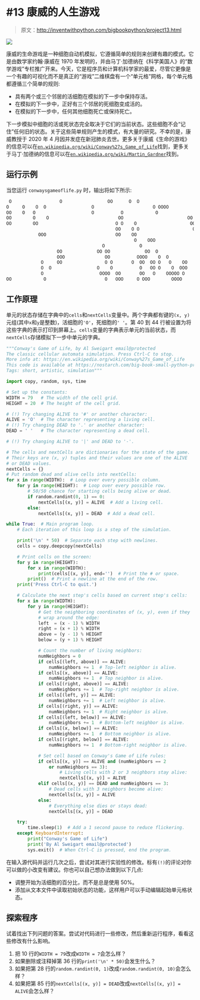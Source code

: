 # #13 康威的人生游戏

> 原文：<http://inventwithpython.com/bigbookpython/project13.html>

![](img/9d995d63aaead72cad01120081eb8f75.png)

康威的生命游戏是一种细胞自动机模拟，它遵循简单的规则来创建有趣的模式。它是由数学家约翰·康威在 1970 年发明的，并由马丁·加德纳在《科学美国人》的“数学游戏”专栏推广开来。今天，它是程序员和计算机科学家的最爱，尽管它更像是一个有趣的可视化而不是真正的“游戏”二维棋盘有一个“单元格”网格，每个单元格都遵循三个简单的规则:

*   具有两个或三个邻居的活细胞在模拟的下一步中保持存活。
*   在模拟的下一步中，正好有三个邻居的死细胞变成活的。
*   在模拟的下一步中，任何其他细胞死亡或保持死亡。

下一步模拟中细胞的活或死状态完全取决于它们的当前状态。这些细胞不会“记住”任何旧的状态。关于这些简单规则产生的模式，有大量的研究。不幸的是，康威教授于 2020 年 4 月因并发症在新冠肺炎去世。更多关于康威《生命的游戏》的信息可以在[`en.wikipedia.org/wiki/Conway%27s_Game_of_Life`](https://en.wikipedia.org/wiki/Conway%27s_Game_of_Life)找到，更多关于马丁·加德纳的信息可以在[`en.wikipedia.org/wiki/Martin_Gardner`](https://en.wikipedia.org/wiki/Martin_Gardner)找到。

## 运行示例

当您运行 `conwaysgameoflife.py` 时，输出将如下所示:

```py
 O                  O                 OO      O  O
O     O    O  O                 O                      O OOOO          O OO
OO    O   O                     O          O            O              O O
OO        O    O                          OO                        OO
OO        OO                             O O    O                    OO
                                         OO    O O                    O  OO
            OOO                          OO    OO                       O
                                                O    OOO
                                    O             O                     O O
                   OO             OO OO             OO  O
                   OOO               OO          OOOO    O  O
             O     OO                O O       O  OO  OO O   O    OO
             O  O                 O    O          O   OO O    O  OOO
             O                     OOOO  OO       OO   O    OOOOO O
OO            O                      O   OOO     O OOO        OOOO       O
```

## 工作原理

单元的状态存储在字典中的`cells`和`nextCells`变量中。两个字典都有键的`(x, y)`元组(其中`x`和`y`是整数)，活细胞的`'O'`，死细胞的`' '`。第 40 到 44 行被设置为将这些字典的表示打印到屏幕上。`cells`变量的字典表示单元的当前状态，而`nextCells`存储模拟下一步中单元的字典。

```py
"""Conway's Game of Life, by Al Sweigart email@protected
The classic cellular automata simulation. Press Ctrl-C to stop.
More info at: https://en.wikipedia.org/wiki/Conway%27s_Game_of_Life
This code is available at https://nostarch.com/big-book-small-python-programming
Tags: short, artistic, simulation"""

import copy, random, sys, time

# Set up the constants:
WIDTH = 79   # The width of the cell grid.
HEIGHT = 20  # The height of the cell grid.

# (!) Try changing ALIVE to '#' or another character:
ALIVE = 'O'  # The character representing a living cell.
# (!) Try changing DEAD to '.' or another character:
DEAD = ' '   # The character representing a dead cell.

# (!) Try changing ALIVE to '|' and DEAD to '-'.

# The cells and nextCells are dictionaries for the state of the game.
# Their keys are (x, y) tuples and their values are one of the ALIVE
# or DEAD values.
nextCells = {}
# Put random dead and alive cells into nextCells:
for x in range(WIDTH):  # Loop over every possible column.
    for y in range(HEIGHT):  # Loop over every possible row.
        # 50/50 chance for starting cells being alive or dead.
        if random.randint(0, 1) == 0:
            nextCells[(x, y)] = ALIVE  # Add a living cell.
        else:
            nextCells[(x, y)] = DEAD  # Add a dead cell.

while True:  # Main program loop.
    # Each iteration of this loop is a step of the simulation.

    print('\n' * 50)  # Separate each step with newlines.
    cells = copy.deepcopy(nextCells)

    # Print cells on the screen:
    for y in range(HEIGHT):
        for x in range(WIDTH):
            print(cells[(x, y)], end='')  # Print the # or space.
        print()  # Print a newline at the end of the row.
    print('Press Ctrl-C to quit.')

    # Calculate the next step's cells based on current step's cells:
    for x in range(WIDTH):
        for y in range(HEIGHT):
            # Get the neighboring coordinates of (x, y), even if they
            # wrap around the edge:
            left  = (x - 1) % WIDTH
            right = (x + 1) % WIDTH
            above = (y - 1) % HEIGHT
            below = (y + 1) % HEIGHT

            # Count the number of living neighbors:
            numNeighbors = 0
            if cells[(left, above)] == ALIVE:
                numNeighbors += 1  # Top-left neighbor is alive.
            if cells[(x, above)] == ALIVE:
                numNeighbors += 1  # Top neighbor is alive.
            if cells[(right, above)] == ALIVE:
                numNeighbors += 1  # Top-right neighbor is alive.
            if cells[(left, y)] == ALIVE:
                numNeighbors += 1  # Left neighbor is alive.
            if cells[(right, y)] == ALIVE:
                numNeighbors += 1  # Right neighbor is alive.
            if cells[(left, below)] == ALIVE:
                numNeighbors += 1  # Bottom-left neighbor is alive.
            if cells[(x, below)] == ALIVE:
                numNeighbors += 1  # Bottom neighbor is alive.
            if cells[(right, below)] == ALIVE:
                numNeighbors += 1  # Bottom-right neighbor is alive.

            # Set cell based on Conway's Game of Life rules:
            if cells[(x, y)] == ALIVE and (numNeighbors == 2
                or numNeighbors == 3):
                    # Living cells with 2 or 3 neighbors stay alive:
                    nextCells[(x, y)] = ALIVE
            elif cells[(x, y)] == DEAD and numNeighbors == 3:
                # Dead cells with 3 neighbors become alive:
                nextCells[(x, y)] = ALIVE
            else:
                # Everything else dies or stays dead:
                nextCells[(x, y)] = DEAD

    try:
        time.sleep(1)  # Add a 1 second pause to reduce flickering.
    except KeyboardInterrupt:
        print("Conway's Game of Life")
        print('By Al Sweigart email@protected')
        sys.exit()  # When Ctrl-C is pressed, end the program. 
```

在输入源代码并运行几次之后，尝试对其进行实验性的修改。标有`(!)`的评论对你可以做的小改变有建议。你也可以自己想办法做到以下几点:

*   调整开始为活细胞的百分比，而不是总是使用 50%。
*   添加从文本文件中读取初始状态的功能，这样用户可以手动编辑起始单元格状态。

## 探索程序

试着找出下列问题的答案。尝试对代码进行一些修改，然后重新运行程序，看看这些修改有什么影响。

1.  把 10 行的`WIDTH = 79`改成`WIDTH = 7`会怎么样？
2.  如果删除或注释掉第 36 行的`print('\n' * 50)`会发生什么？
3.  如果把第 28 行的`random.randint(0, 1)`改成`random.randint(0, 10)`会怎么样？
4.  如果把第 85 行的`nextCells[(x, y)] = DEAD`改成`nextCells[(x, y)] = ALIVE`会怎么样？